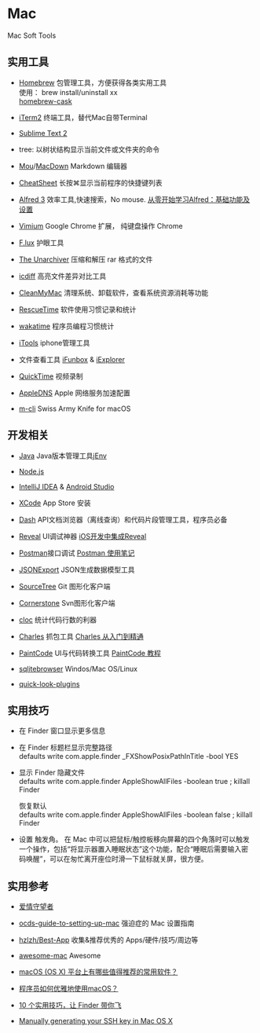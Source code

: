 # Mac
Mac Soft Tools



## 实用工具

- [Homebrew](https://brew.sh/index_zh-cn.html) 包管理工具，方便获得各类实用工具  
使用： brew install/uninstall xx   
[homebrew-cask](https://github.com/caskroom/homebrew-cask)   

- [iTerm2](https://www.iterm2.com/) 终端工具，替代Mac自带Terminal

- [Sublime Text 2](https://sublimetext.com/2)

- tree: 以树状结构显示当前文件或文件夹的命令

- [Mou](http://25.io/mou/)/[MacDown](http://macdown.uranusjr.com/)  Markdown 编辑器

- [CheatSheet](https://www.mediaatelier.com/CheatSheet/) 长按⌘显示当前程序的快捷键列表

- [Alfred 3](https://www.alfredapp.com/)  效率工具,快速搜索，No mouse. [从零开始学习Alfred：基础功能及设置](https://sspai.com/post/32979)

- [Vimium](https://vimium.github.io/) Google Chrome 扩展， 纯键盘操作 Chrome

- [F.lux](https://justgetflux.com/) 护眼工具

- [The Unarchiver](http://unarchiver.c3.cx/unarchiver) 压缩和解压 rar 格式的文件

- [icdiff](http://www.jefftk.com/icdiff) 高亮文件差异对比工具

- [CleanMyMac](http://cleanmymac.com/) 清理系统、卸载软件，查看系统资源消耗等功能

- [RescueTime](https://www.rescuetime.com/)  软件使用习惯记录和统计

- [wakatime](https://wakatime.com/)  程序员编程习惯统计

- [iTools](http://www.itools.cn/) iphone管理工具

- 文件查看工具 [iFunbox](http://www.i-funbox.com/) & [iExplorer](https://iexplorer.en.softonic.com/)

- [QuickTime](https://support.apple.com/downloads/quicktime) 视频录制

- [AppleDNS](https://github.com/gongjianhui/AppleDNS) Apple 网络服务加速配置

- [m-cli](https://github.com/rgcr/m-cli) Swiss Army Knife for macOS

## 开发相关

- [Java](http://www.oracle.com/cn/index.html) Java版本管理工具[jEnv](https://github.com/gcuisinier/jenv)

- [Node.js](https://nodejs.org/en/)

- [IntelliJ IDEA](https://www.jetbrains.com/idea/)  & [Android Studio](https://developer.android.com/studio/index.html)

- [XCode](https://developer.apple.com/xcode/) App Store 安装

- [Dash](https://kapeli.com/dash) API文档浏览器（离线查询）和代码片段管理工具，程序员必备

- [Reveal](https://revealapp.com/) UI调试神器  [iOS开发中集成Reveal](http://blog.devzeng.com/blog/ios-reveal-integrating.html)

- [Postman](https://www.getpostman.com/)接口调试  [Postman 使用笔记](http://lucia.vicp.io/2016/05/21/postman笔记/)

- [JSONExport](https://github.com/Ahmed-Ali/JSONExport) JSON生成数据模型工具

- [SourceTree](https://www.sourcetreeapp.com/) Git 图形化客户端

- [Cornerstone](https://www.cornerstoneondemand.com/) Svn图形化客户端

- [cloc](https://github.com/AlDanial/cloc) 统计代码行数的利器

- [Charles](https://www.charlesproxy.com/) 抓包工具  [Charles 从入门到精通](http://blog.devtang.com/2015/11/14/charles-introduction/)

- [PaintCode](https://www.paintcodeapp.com/) UI与代码转换工具 [PaintCode 教程](http://www.jianshu.com/p/5e75408812df)

- [sqlitebrowser](https://github.com/sqlitebrowser/sqlitebrowser)  Windos/Mac OS/Linux 

- [quick-look-plugins](https://github.com/sindresorhus/quick-look-plugins)


## 实用技巧

- 在 Finder 窗口显示更多信息

- 在 Finder 标题栏显示完整路径  
    defaults write com.apple.finder _FXShowPosixPathInTitle -bool YES

- 显示 Finder 隐藏文件   
    defaults write com.apple.finder AppleShowAllFiles -boolean true ; killall Finder

  恢复默认   
    defaults write com.apple.finder AppleShowAllFiles -boolean false ; killall Finder

- 设置 触发角。 在 Mac 中可以把鼠标/触控板移向屏幕的四个角落时可以触发一个操作，包括“将显示器置入睡眠状态”这个功能，配合“睡眠后需要输入密码唤醒”，可以在匆忙离开座位时滑一下鼠标就关屏，很方便。

## 实用参考

- [爱情守望者](https://www.waitsun.com/)

- [ocds-guide-to-setting-up-mac](https://github.com/macdao/ocds-guide-to-setting-up-mac)  强迫症的 Mac 设置指南
 
- [hzlzh/Best-App](https://github.com/hzlzh/Best-App) 收集&推荐优秀的 Apps/硬件/技巧/周边等

- [awesome-mac](https://github.com/AllAwsome/awesome-mac)  Awesome

- [macOS (OS X) 平台上有哪些值得推荐的常用软件？](https://www.zhihu.com/question/19550256)

- [程序员如何优雅地使用macOS？](https://www.zhihu.com/question/20873070)

- [10 个实用技巧，让 Finder 带你飞](https://sspai.com/post/27403)

- [Manually generating your SSH key in Mac OS X](https://docs.joyent.com/public-cloud/getting-started/ssh-keys/generating-an-ssh-key-manually/manually-generating-your-ssh-key-in-mac-os-x) 




